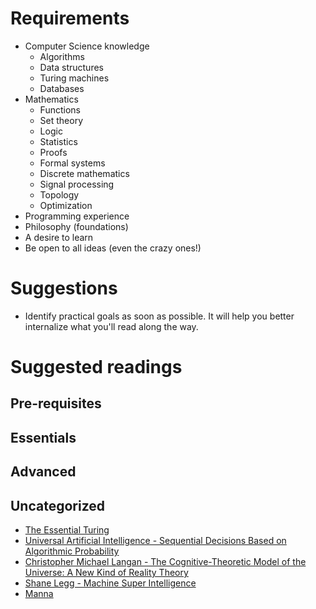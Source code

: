 # Requirements

- Computer Science knowledge
    + Algorithms
    + Data structures
    + Turing machines
    + Databases
- Mathematics
    + Functions
    + Set theory
    + Logic
    + Statistics
    + Proofs
    + Formal systems
    + Discrete mathematics
    + Signal processing
    + Topology
    + Optimization
- Programming experience
- Philosophy (foundations)
- A desire to learn
- Be open to all ideas (even the crazy ones!)

# Suggestions

- Identify practical goals as soon as possible. It will help you better internalize what you'll read along the way.

# Suggested readings

## Pre-requisites

## Essentials

## Advanced

## Uncategorized

- [The Essential Turing](http://www.amazon.com/The-Essential-Turing-Philosophy-Intelligence/dp/0198250800)
- [Universal Artificial Intelligence - Sequential Decisions Based on Algorithmic Probability](http://www.hutter1.net/ai/uaibook.htm)
- [Christopher Michael Langan - The Cognitive-Theoretic Model of the Universe:
A New Kind of Reality Theory](http://www.megafoundation.org/CTMU/Articles/Langan_CTMU_092902.pdf)
- [Shane Legg - Machine Super Intelligence](http://www.vetta.org/documents/Machine_Super_Intelligence.pdf)
- [Manna](http://marshallbrain.com/manna1.htm)
